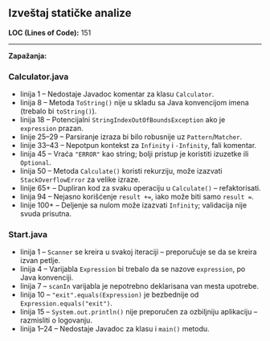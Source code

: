 ## Izveštaj statičke analize

**LOC (Lines of Code):** 151

---

**Zapažanja:**

### Calculator.java

- linija 1 – Nedostaje Javadoc komentar za klasu `Calculator`.
- linija 8 – Metoda `ToString()` nije u skladu sa Java konvencijom imena (trebalo bi `toString()`).
- linija 18 – Potencijalni `StringIndexOutOfBoundsException` ako je `expression` prazan.
- linije 25–29 – Parsiranje izraza bi bilo robusnije uz `Pattern`/`Matcher`.
- linije 33–43 – Nepotpun kontekst za `Infinity` i `-Infinity`, fali komentar.
- linija 45 – Vraća `"ERROR"` kao string; bolji pristup je koristiti izuzetke ili `Optional`.
- linija 50 – Metoda `Calculate()` koristi rekurziju, može izazvati `StackOverflowError` za velike izraze.
- linije 65+ – Dupliran kod za svaku operaciju u `Calculate()` – refaktorisati.
- linija 94 – Nejasno korišćenje `result +=`, iako može biti samo `result =`.
- linije 100+ – Deljenje sa nulom može izazvati `Infinity`; validacija nije svuda prisutna.

### Start.java

- linija 1 – `Scanner` se kreira u svakoj iteraciji – preporučuje se da se kreira izvan petlje.
- linija 4 – Varijabla `Expression` bi trebalo da se nazove `expression`, po Java konvenciji.
- linija 7 – `scanIn` varijabla je nepotrebno deklarisana van mesta upotrebe.
- linija 10 – `"exit".equals(Expression)` je bezbednije od `Expression.equals("exit")`.
- linija 15 – `System.out.println()` nije preporučen za ozbiljniju aplikaciju – razmisliti o logovanju.
- linija 1–24 – Nedostaje Javadoc za klasu i `main()` metodu.
